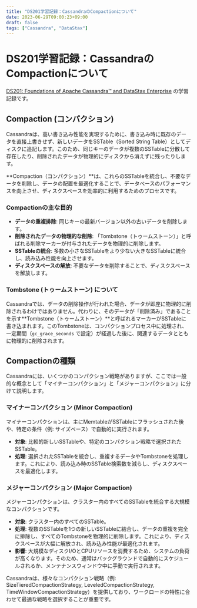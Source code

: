```yaml
---
title: "DS201学習記録：CassandraのCompactionについて"
date: 2023-06-29T09:00:23+09:00
draft: false
tags: ["Cassandra", "DataStax"] 
---
```

<!--more-->
# DS201学習記録：CassandraのCompactionについて

[DS201: Foundations of Apache Cassandra™ and DataStax Enterprise](https://www.datastax.com/jp/resources/datasheet/ds201-datastax-enterprise-foundations-apache-cassandratm) の学習記録です。

## Compaction (コンパクション)

Cassandraは、高い書き込み性能を実現するために、書き込み時に既存のデータを直接上書きせず、新しいデータをSSTable（Sorted String Table）としてディスクに追記します。このため、同じキーのデータが複数のSSTableに分散して存在したり、削除されたデータが物理的にディスクから消えずに残ったりします。

**Compaction（コンパクション）**は、これらのSSTableを統合し、不要なデータを削除し、データの配置を最適化することで、データベースのパフォーマンスを向上させ、ディスクスペースを効率的に利用するためのプロセスです。

### Compactionの主な目的

-   **データの重複排除**: 同じキーの最新バージョン以外の古いデータを削除します。
-   **削除されたデータの物理的な削除**: 「Tombstone（トゥームストーン）」と呼ばれる削除マーカーが付与されたデータを物理的に削除します。
-   **SSTableの統合**: 多数の小さなSSTableをより少ない大きなSSTableに統合し、読み込み性能を向上させます。
-   **ディスクスペースの解放**: 不要なデータを削除することで、ディスクスペースを解放します。

### Tombstone (トゥームストーン) について

Cassandraでは、データの削除操作が行われた場合、データが即座に物理的に削除されるわけではありません。代わりに、そのデータが「削除済み」であることを示す**Tombstone（トゥームストーン）**と呼ばれるマーカーがSSTableに書き込まれます。このTombstoneは、コンパクションプロセス中に処理され、一定期間（`gc_grace_seconds` で設定）が経過した後に、関連するデータとともに物理的に削除されます。

## Compactionの種類

Cassandraには、いくつかのコンパクション戦略がありますが、ここでは一般的な概念として「マイナーコンパクション」と「メジャーコンパクション」に分けて説明します。

### マイナーコンパクション (Minor Compaction)

マイナーコンパクションは、主にMemtableがSSTableにフラッシュされた後や、特定の条件（例: サイズベース）で自動的に実行されます。

-   **対象**: 比較的新しいSSTableや、特定のコンパクション戦略で選択されたSSTable。
-   **処理**: 選択されたSSTableを統合し、重複するデータやTombstoneを処理します。これにより、読み込み時のSSTable検索数を減らし、ディスクスペースを最適化します。

### メジャーコンパクション (Major Compaction)

メジャーコンパクションは、クラスター内のすべてのSSTableを統合する大規模なコンパクションです。

-   **対象**: クラスター内のすべてのSSTable。
-   **処理**: 複数のSSTableを1つの新しいSSTableに結合し、データの重複を完全に排除し、すべてのTombstoneを物理的に削除します。これにより、ディスクスペースが大幅に解放され、読み込み性能が最適化されます。
-   **影響**: 大規模なディスクI/OとCPUリソースを消費するため、システムの負荷が高くなります。そのため、通常はバックグラウンドで自動的にスケジュールされるか、メンテナンスウィンドウ中に手動で実行されます。

Cassandraは、様々なコンパクション戦略（例: SizeTieredCompactionStrategy, LeveledCompactionStrategy, TimeWindowCompactionStrategy）を提供しており、ワークロードの特性に合わせて最適な戦略を選択することが重要です。